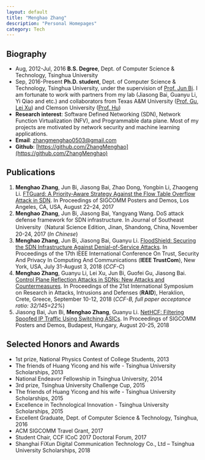 ```yaml
---
layout: default
title: "Menghao Zhang"
description: "Personal Homepages"
category: Tech
---
```


## Biography

* Aug, 2012-Jul, 2016  **B.S. Degree**, Dept. of Computer Science & Technology, Tsinghua University
* Sep, 2016-Present    **Ph.D. student**, Dept. of Computer Science & Technology, Tsinghua University, under the supervision of [Prof. Jun Bi](http://netarchlab.tsinghua.edu.cn/~junbi/). I am fortunate to work with partners from my lab (Jiasong Bai, Guanyu Li, Yi Qiao and etc.) and collaborators from Texas A&M University ([Prof. Gu](http://faculty.cs.tamu.edu/guofei/), [Lei Xu](http://students.cse.tamu.edu/xray2012/)) and Clemson University ([Prof. Hu](https://people.cs.clemson.edu/~hongxih/))
* **Research interest**: Software Defined Networking (SDN), Network Function Virtualization (NFV), and Programmable data plane. Most of my projects are motivated by network security and machine learning applications.
* **Email**: zhangmenghao0503@gmail.com
* **Github**: [https://github.com/ZhangMenghao](https://github.com/ZhangMenghao)

## Publications

1. __Menghao Zhang__, Jun Bi, Jiasong Bai, Zhao Dong, Yongbin Li, Zhaogeng Li.
[FTGuard: A Priority-Aware Strategy Against the Flow Table Overflow Attack in SDN](./papers/sigcomm2017-poster-ftguard.pdf).
In Proceedings of SIGCOMM Posters and Demos, Los Angeles, CA, USA, August 22–24, 2017 
2. __Menghao Zhang__, Jun Bi, Jiasong Bai, Yangyang Wang. 
DoS attack defense framework for SDN infrastructure.
In Journal of Southeast University（Natural Science Edition, Jinan, Shandong, China, November 20-24, 2017 (*In Chinese*)
3. __Menghao Zhang__, Jun Bi, Jiasong Bai, Guanyu Li. 
[FloodShield: Securing the SDN Infrastructure Against Denial-of-Service Attacks](./papers/trustcom2018-floodshield-securing.pdf).
In Proceedings of the 17th IEEE International Conference On Trust, Security And Privacy In Computing And Communications (**IEEE TrustCom**), New York, USA, July 31-August 3, 2018 (*CCF-C*)
4. __Menghao Zhang__, Guanyu Li, Lei Xu, Jun Bi, Guofei Gu, Jiasong Bai. 
[Control Plane Reflection Attacks in SDNs: New Attacks and Countermeasures](./papers/raid2018-sdns-attacks.pdf).
In Proceedings of the 21st International Symposium on Research in Attacks, Intrusions and Defenses (**RAID**), Heraklion, Crete, Greece, September 10-12, 2018 (*CCF-B, full paper acceptance ratio: 32/145=22%*)
5. Jiasong Bai, Jun Bi, __Menghao Zhang__, Guanyu Li. 
[NetHCF: Filtering Spoofed IP Traffic Using Switching ASICs](./papers/sigcomm2018-poster-filtering.pdf).
In Proceedings of SIGCOMM Posters and Demos, Budapest, Hungary, August 20-25, 2018



## Selected Honors and Awards

* 1st prize, National Physics Contest of College Students, 2013
* The friends of Huang Yicong and his wife - Tsinghua University Scholarships, 2013
* National Endeavor Fellowship in Tsinghua University, 2014
* 3rd prize, Tsinghua University Challenge Cup, 2015
* The friends of Huang Yicong and his wife - Tsinghua University Scholarships, 2015
* Excellence in Technological Innovation - Tsinghua University Scholarships, 2015
* Excellent Graduate, Dept. of Computer Science & Technology, Tsinghua, 2016
* ACM SIGCOMM Travel Grant, 2017
* Student Chair, CCF ICoC 2017 Doctoral Forum, 2017
* Shanghai FiXun Digital Communication Technology Co., Ltd – Tsinghua University Scholarships, 2018

